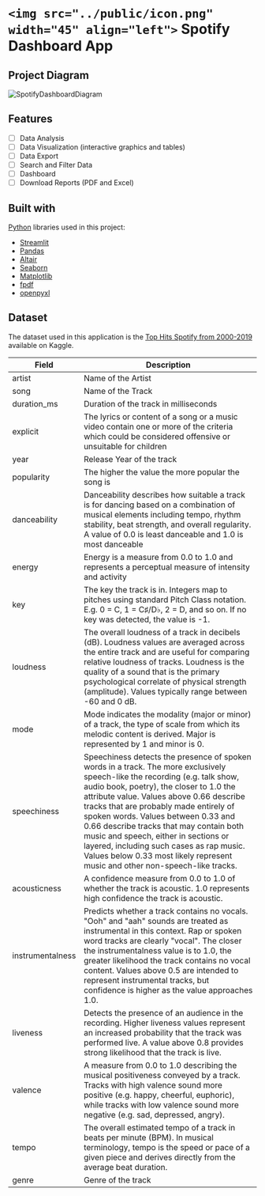# `<img src="../public/icon.png" width="45" align="left">` Spotify Dashboard App

## Project Diagram

![SpotifyDashboardDiagram](https://github.com/cristoxdxd/SpotifyChartsApp/assets/82126489/06273407-5fa0-4819-b07d-b615676571e6)

## Features

- [ ] Data Analysis
- [ ] Data Visualization (interactive graphics and tables)
- [ ] Data Export
- [ ] Search and Filter Data
- [ ] Dashboard
- [ ] Download Reports (PDF and Excel)

## Built with

[Python](https://www.python.org/) libraries used in this project:

- [Streamlit](https://streamlit.io/)
- [Pandas](https://pandas.pydata.org/)
- [Altair](https://altair-viz.github.io/)
- [Seaborn](https://seaborn.pydata.org/)
- [Matplotlib](https://matplotlib.org/)
- [fpdf](https://pyfpdf.readthedocs.io/en/latest/)
- [openpyxl](https://openpyxl.readthedocs.io/en/stable/)

## Dataset

The dataset used in this application is the [Top Hits Spotify from 2000-2019](https://www.kaggle.com/datasets/paradisejoy/top-hits-spotify-from-20002019) available on Kaggle.

| Field            | Description                                                                                                                                                                                                                                                                                                                                                                                                                                                                                                        |
| ---------------- | ------------------------------------------------------------------------------------------------------------------------------------------------------------------------------------------------------------------------------------------------------------------------------------------------------------------------------------------------------------------------------------------------------------------------------------------------------------------------------------------------------------------ |
| artist           | Name of the Artist                                                                                                                                                                                                                                                                                                                                                                                                                                                                                                 |
| song             | Name of the Track                                                                                                                                                                                                                                                                                                                                                                                                                                                                                                  |
| duration_ms      | Duration of the track in milliseconds                                                                                                                                                                                                                                                                                                                                                                                                                                                                              |
| explicit         | The lyrics or content of a song or a music video contain one or more of the criteria which could be considered offensive or unsuitable for children                                                                                                                                                                                                                                                                                                                                                                |
| year             | Release Year of the track                                                                                                                                                                                                                                                                                                                                                                                                                                                                                          |
| popularity       | The higher the value the more popular the song is                                                                                                                                                                                                                                                                                                                                                                                                                                                                  |
| danceability     | Danceability describes how suitable a track is for dancing based on a combination of musical elements including tempo, rhythm stability, beat strength, and overall regularity. A value of 0.0 is least danceable and 1.0 is most danceable                                                                                                                                                                                                                                                                        |
| energy           | Energy is a measure from 0.0 to 1.0 and represents a perceptual measure of intensity and activity                                                                                                                                                                                                                                                                                                                                                                                                                  |
| key              | The key the track is in. Integers map to pitches using standard Pitch Class notation. E.g. 0 = C, 1 = C♯/D♭, 2 = D, and so on. If no key was detected, the value is -1.                                                                                                                                                                                                                                                                                                                                          |
| loudness         | The overall loudness of a track in decibels (dB). Loudness values are averaged across the entire track and are useful for comparing relative loudness of tracks. Loudness is the quality of a sound that is the primary psychological correlate of physical strength (amplitude). Values typically range between -60 and 0 dB.                                                                                                                                                                                     |
| mode             | Mode indicates the modality (major or minor) of a track, the type of scale from which its melodic content is derived. Major is represented by 1 and minor is 0.                                                                                                                                                                                                                                                                                                                                                    |
| speechiness      | Speechiness detects the presence of spoken words in a track. The more exclusively speech-like the recording (e.g. talk show, audio book, poetry), the closer to 1.0 the attribute value. Values above 0.66 describe tracks that are probably made entirely of spoken words. Values between 0.33 and 0.66 describe tracks that may contain both music and speech, either in sections or layered, including such cases as rap music. Values below 0.33 most likely represent music and other non-speech-like tracks. |
| acousticness     | A confidence measure from 0.0 to 1.0 of whether the track is acoustic. 1.0 represents high confidence the track is acoustic.                                                                                                                                                                                                                                                                                                                                                                                       |
| instrumentalness | Predicts whether a track contains no vocals. "Ooh" and "aah" sounds are treated as instrumental in this context. Rap or spoken word tracks are clearly "vocal". The closer the instrumentalness value is to 1.0, the greater likelihood the track contains no vocal content. Values above 0.5 are intended to represent instrumental tracks, but confidence is higher as the value approaches 1.0.                                                                                                                 |
| liveness         | Detects the presence of an audience in the recording. Higher liveness values represent an increased probability that the track was performed live. A value above 0.8 provides strong likelihood that the track is live.                                                                                                                                                                                                                                                                                            |
| valence          | A measure from 0.0 to 1.0 describing the musical positiveness conveyed by a track. Tracks with high valence sound more positive (e.g. happy, cheerful, euphoric), while tracks with low valence sound more negative (e.g. sad, depressed, angry).                                                                                                                                                                                                                                                                  |
| tempo            | The overall estimated tempo of a track in beats per minute (BPM). In musical terminology, tempo is the speed or pace of a given piece and derives directly from the average beat duration.                                                                                                                                                                                                                                                                                                                         |
| genre            | Genre of the track                                                                                                                                                                                                                                                                                                                                                                                                                                                                                                 |
